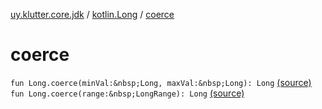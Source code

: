 [uy.klutter.core.jdk](../index.md) / [kotlin.Long](index.md) / [coerce](.)


# coerce
`fun Long.coerce(minVal:&nbsp;Long, maxVal:&nbsp;Long): Long` [(source)](https://github.com/kohesive/klutter/blob/master/core-jdk6/src/main/kotlin/uy/klutter/core/jdk/Numbers.kt#L13)
`fun Long.coerce(range:&nbsp;LongRange): Long` [(source)](https://github.com/kohesive/klutter/blob/master/core-jdk6/src/main/kotlin/uy/klutter/core/jdk/Numbers.kt#L14)


